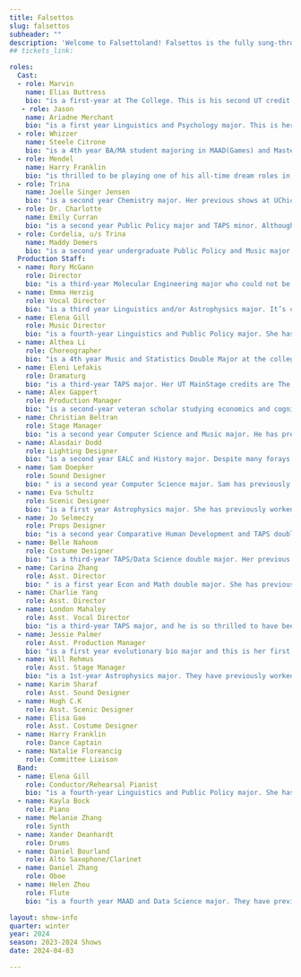 ```yaml
---
title: Falsettos
slug: falsettos
subheader: ""
description: 'Welcome to Falsettoland! Falsettos is the fully sung-through musical that chronicles the evolution of nuclear family Marvin, Trina, and their son Jason as Marvin leaves Trina for a man, Whizzer, bringing them all to the door of psychiatrist Mendel. Watch as they—and the "lesbians from next door"—navigate hilarity, tragedy, and a looming Bar Mitzvah in 1979 New York City, learning how to find their place in the world.'
## tickets_link: 

roles:
  Cast:
  - role: Marvin
    name: Elias Buttress
    bio: "is a first-year at The College. This is his second UT credit after being an assistant production manager for Muscle Memory. When not onstage or in class, he enjoys listening to jazz. He would like to thank his parents for their support and UT for this opportunity."
   - role: Jason
    name: Ariadne Merchant
    bio: "is a first year Linguistics and Psychology major. This is her first time acting in (or even being part of) Uchicago Theater. Though she is new to college theater, she already is comfortable in its welcoming and exciting environment. Ariadne is thrilled to experience and be a part of such an amazing community in theater (the Falsettos cast and crew) and can't wait to continue her passion in the years to come."
  - role: Whizzer
    name: Steele Citrone
    bio: "is a 4th year BA/MA student majoring in MAAD(Games) and Mastering in Digital Studies. He has previously only acted and directed with Deans Men's productions, so he is excited to finally work and preform in a spacious Logan Center Theater (no more basement rehearsals)! In his free time, when he's not doing homework and making fun of his friends old high school bios, Steele, like Whizzer, likes to play games! While Canasta is not on his daily rotation, he does truly get embarrassingly upset over Chess. Steele hopes you enjoy this performance of the greatest musical ever conceived, well that may be a tad hyperbolic, but he doesn't have time to argue semantics; the show is about to begin!"
  - role: Mendel
    name: Harry Franklin
    bio: "is thrilled to be playing one of his all-time dream roles in this production! He is a 4th year Public Policy major and has previously performed with UT in Love's Labour's Lost (Don Armado) and The Trail to Oregon (McDoon). When not performing, Harry enjoys joggling, tap dancing, and having extensive conversations about figure skating with unwilling friends and roommates."
  - role: Trina
    name: Joelle Singer Jensen
    bio: "is a second year Chemistry major. Her previous shows at UChicago include Be More Chill (Jenna) and Perfect Match (Brittany). She finds it hilarious that people now have to purchase a ticket to see her be a neurotic Jewish woman who won't stop singing."
  - role: Dr. Charlotte
    name: Emily Curran
    bio: "is a second year Public Policy major and TAPS minor. Although this is her first time on the UT mainstage, her work has previously been seen in Romeo and Juliet (Assistant Lighting Designer), Macbeth in Space (Lighting Designer), and Be More Chill (Assistant Lighting Designer). She is also a curator for Theater [24] and encourages anyone who wants to get started with UT to come check it out next quarter! She would like to thank her amazing castmates and crew for being the best ever in all respects. She is thrilled to have been given the chance to perform again and is so grateful she has gotten to do it alongside them. As always, she would like to thank her friends and family for the support and love they give. She couldn't do it without them. Welcome to Falsettoland and enjoy the show!"
  - role: Cordelia, u/s Trina
    name: Maddy Demers
    bio: "is a second year undergraduate Public Policy and Music major. Falsettos is their first credit with UT, and they are beyond excited to be a part of this production. They would like to thank the entire cast & crew for making this a wonderful experience, and their parents for all of their support. Enjoy the show!"
  Production Staff:
  - name: Rory McGann
    role: Director
    bio: "is a third-year Molecular Engineering major who could not be more excited to see this production come to life! Getting to tell this beautiful story of growing up has truly been a privilege. He currently serves on UT Committee, and his previous UT credits include Be More Chill (Rich Goranski) and Romeo and Juliet (Juliet) - this makes Falsettos his directorial debut at the College! He would like to thank everyone who has made this possible, company or otherwise, and he hopes you enjoy the show."
  - name: Emma Herzig
    role: Vocal Director
    bio: "is a third year Linguistics and/or Astrophysics major. It’s complicated. She has previously worked on Be More Chill (Assistant Vocal Director) and the Weekend of Workshops Shows “Queen of Spades” (Assistant Vocal Director) and “Fields of Asphodel” (Zo), as well as multiple staged readings. Special thanks to Isabel Schmitz!"
  - name: Elena Gill
    role: Music Director
    bio: "is a fourth-year Linguistics and Public Policy major. She has previously worked on Be More Chill (Co-Music Director/Rehearsal Pianist/Keyboard 1), Queen of Spades (Pianist/Rehearsal Pianist), Yivdak (Composer/Arranger/Music Director/Pianist), Trail to Oregon! (Piano 1/Rehearsal Pianist), and Love’s Labour’s Lost (Asst. Sound Designer). She would like to thank all the members of the band for helping to carry drumkits and keyboards and stands to every rehearsal. This wouldn’t have happened without you guys! Thank you for putting up with rehearsal conditions that are newsworthy at other schools!"
  - name: Althea Li
    role: Choreographer
    bio: "is a 4th year Music and Statistics Double Major at the college. She has previously worked on Be More Chill (Co-Choreographer) and Weekend of Workshops (Co- Composer, Choreographer). Along with Falsettos, Althea is also working on The Play That Goes Wrong (Sound Designer) and her original musical Strings Attached (Co-Composer, Co- Music Director), both going up in Spring Quarter. She is very proud of this show, and would like to thank Rory for being a supportive and detail-oriented director, Christian for being a patient yet fun SM, and all the wonderful actors for never getting sick of Double Dream Feet."
  - name: Eleni Lefakis
    role: Dramaturg
    bio: "is a third-year TAPS major. Her UT MainStage credits are The Heirs (Stage Manager), The Trail to Oregon! (Assistant Director/Dramaturg), Romeo & Juliet (Co-Production Manager), Marian, or the True Tale of Robin Hood (Assistant Director/Dramaturg), MacBeth in Space (Dramaturg), The Laramie Project (SM Collective™), Be More Chill (Co-Director), Twelfth Night (Pre-Production Manager), and The Taming of The Shrew (Stage Manager/Assistant Dramaturg). Her current UT projects are Strings Attached (Co-Director/Dramaturg) and getting people to stop saying that UT doesn’t market itself (she serves as Outreach Chair on Committee). Falsettos has been her dream dramaturgy project and she would like to thank everyone for letting her ramble at them and specifically Rory for reading 200 pages worth of queer theory at her behest and not kicking her out every time she busted into his rehearsal room unannounced."
  - name: Alex Gappert
    role: Production Manager
    bio: "is a second-year veteran scholar studying economics and cognitive science. Alex previously worked as an assistant director on the musical Be More Chill. He has previously served in the US Navy as an air traffic controller and had experience working on the TV show Jack Ryan (Background Actor)."
  - name: Christian Beltran
    role: Stage Manager
    bio: "is a second year Computer Science and Music major. He has previously worked on Romeo and Juliet (Sampson/Apothecary/Paris' Page), Macbeth in Space (Assistant Lights), and Twelfth Night (Assistant Stage Manager), as well as a few Theater[24] productions and 4 years of high school acting. He would like to thank everyone who has worked on this production for all the passion and love they've poured into it."
  - name: Alasdair Dodd
    role: Lighting Designer
    bio: "is a second year EALC and History major. Despite many forays into theater in high school, this is his first production with UT! When not in the lighting booth, he can be found agonizing over Chinese homework or in the MADD center working his way through the Kingdom Hearts franchise."
  - name: Sam Doepker
    role: Sound Designer
    bio: " is a second year Computer Science major. Sam has previously worked on The Laramie Project (Sound Designer) and Weekend of Workshops Fall 2022 (Sound Designer)."
  - name: Eva Schultz
    role: Scenic Designer
    bio: "is a first year Astrophysics major. She has previously worked on Winter Workshops (Director, Actor, Writer), and two Theatre[24]'s (Designer). For more TAPS involvement, she is also a part of Medusa A Capella and works in the Scene Shop at the Logan center."
  - name: Jo Selmeczy
    role: Props Designer
    bio: "is a second year Comparative Human Development and TAPS double major. They have previously worked on Wolves (#8), Twelfth Night (Sebastian), The Laramie Project (Actor 6), and Romeo and Juliet (Romeo). Jo has also been a scriptwriter for 5 cycles (so far!) of Theater24. Jo is extremely excited to co-direct A Midsummer Night's Dream next quarter with their favorite 'little guy,' Christian Beltran. They are currently the Education Chair on the Dean's Men Board and Service and Advocacy Chair on the Organization of LGBTQ+ Students (OLS) Board. They hope you enjoy the cameo from the meanest and thinnest of the first ladies at the beginning of Act 2 as much as they do."
  - name: Belle Nahoom
    role: Costume Designer
    bio: "is a third-year TAPS/Data Science double major. Her previous theatre credits at the University include The Heirs (ASM), Marian (ASM), The Intruder Workshop (Costume Designer), Scientific Method (Costume Designer), Macbeth in Space (Hair & Makeup), Queen of Spades Workshop (SM & PM), The Laramie Project (SM Collective), the B.A. Thesis, Yivdak (Jared), 12th Night (Hair & Makeup), Be More Chill (Costume Designer), The Wolves (Asst. Costume Designer), Theatre[24](Curator), as well as the upcoming spring production of the Play That Goes Wrong (Costume Designer). Additionally, she is artistic director of the Commedia Dell’Arte improv troupe on campus and a member of Medusa A Capella. She would like to thank her phenomenal assistants for all their help!"
  - name: Carina Zhang
    role: Asst. Director
    bio: " is a first year Econ and Math double major. She has previously worked on The Taming of the Shrewd (Assistant Production Manager)."
  - name: Charlie Yang
    role: Asst. Director
  - name: London Mahaley
    role: Asst. Vocal Director
    bio: "is a third-year TAPS major, and he is so thrilled to have been able to work on University Theatre’s Falsettos! Having spent the majority of his first two years involved in University Theatre both as a member of Off-Off Campus’s 36th Generation and as Be More Chill’s Michael Mell, this year, he can be found “switching up the vibe” with UChicago’s Voices in Your Head, taking in back to ancient Greece with TAPS’s The Ballad of Oedipus, and jealously cleaning teeth in Off-Off Campus’s OPEN WIDE. While not performing in one way or another, London enjoys reading for his classes… and that’s pretty much it! He’s so excited for you all to see the product of what has truly been a labor of love for both cast and crew, and, as always, he would like to thank his family for supporting his love of theatre and his mentors, Dani Baldwin and Blake Wales, for never leading him astray."
  - name: Jessie Palmer
    role: Asst. Production Manager
    bio: "is a first year evolutionary bio major and this is her first experience backstage! Previous credits include Cat in the Hat (Seussical), Adelaide (Guys and Dolls), and Three’s a Crowd, a musical she wrote, directed, and composed. She also swims, scuba dives, and reads (a lot). Jellyfish are kind of her thing."
  - name: Will Rehmus
    role: Asst. Stage Manager
    bio: "is a 1st-year Astrophysics major. They have previously worked on Weekend of Workshops: Cassandra (Lighting/Sound Designer) and Muscle Memory (Assistant Lighting Designer). In the spring, they will be working on Strings Attached (Co-Sound Designer) and The Play That Goes Wrong."
  - name: Karim Sharaf
    role: Asst. Sound Designer
  - name: Hugh C.K
    role: Asst. Scenic Designer
  - name: Elisa Gao
    role: Asst. Costume Designer
  - name: Harry Franklin
    role: Dance Captain
  - name: Natalie Floreancig
    role: Committee Liaison
  Band:
  - name: Elena Gill
    role: Conductor/Rehearsal Pianist
    bio: "is a fourth-year Linguistics and Public Policy major. She has previously worked on Be More Chill (Co-Music Director/Rehearsal Pianist/Keyboard 1), Queen of Spades (Pianist/Rehearsal Pianist), Yivdak (Composer/Arranger/Music Director/Pianist), Trail to Oregon! (Piano 1/Rehearsal Pianist), and Love’s Labour’s Lost (Asst. Sound Designer). She would like to thank all the members of the band for helping to carry drumkits and keyboards and stands to every rehearsal. This wouldn’t have happened without you guys! Thank you for putting up with rehearsal conditions that are newsworthy at other schools!"
  - name: Kayla Bock
    role: Piano
  - name: Melanie Zhang
    role: Synth
  - name: Xander Deanhardt
    role: Drums
  - name: Daniel Bourland
    role: Alto Saxophone/Clarinet
  - name: Daniel Zhang
    role: Oboe
  - name: Helen Zhou
    role: Flute
    bio: "is a fourth year MAAD and Data Science major. They have previously worked on King Lear (Sound Design Assistant). This is their first time playing for musical and they had a wonderful time watching actors' dances."

layout: show-info
quarter: winter
year: 2024
season: 2023-2024 Shows
date: 2024-04-03

---
```

